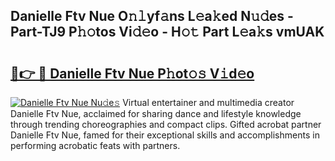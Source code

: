 ## Danielle Ftv Nue O𝚗𝚕yf𝚊ns L𝚎a𝚔ed N𝚞𝚍es - Part-TJ9 P𝚑𝚘tos Vi𝚍𝚎o - H𝚘𝚝 Part L𝚎a𝚔s vmUAK

# <h2><a href="http://kf25tqr.oniu.top/?m=Danielle+Ftv+Nue">🔗👉 🔴 Danielle Ftv Nue P𝚑ot𝚘𝚜 V𝚒d𝚎o</a></h2>

[![Danielle Ftv Nue Nu𝚍e𝚜](https://i.imgur.com/0qMVB7G.gif)](http://kf25tqr.oniu.top/?m=Danielle+Ftv+Nue)
Virtual entertainer and multimedia creator Danielle Ftv Nue, acclaimed for sharing dance and lifestyle knowledge through trending choreographies and compact clips. Gifted acrobat partner Danielle Ftv Nue, famed for their exceptional skills and accomplishments in performing acrobatic feats with partners.  
